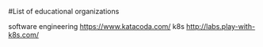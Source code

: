 #List of educational organizations

software engineering  https://www.katacoda.com/
k8s    http://labs.play-with-k8s.com/

